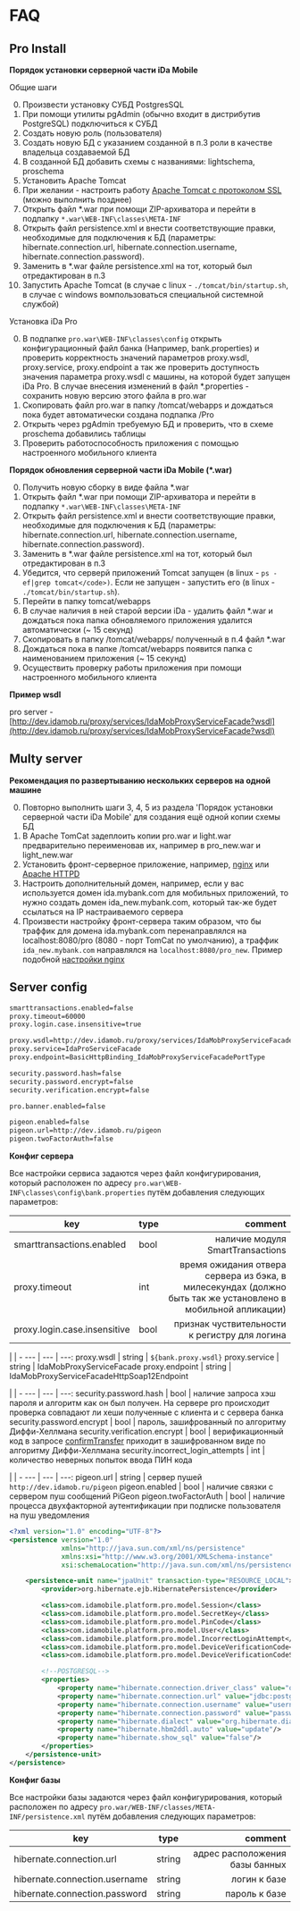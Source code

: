 # FAQ

## Pro Install

**Порядок установки серверной части iDa Mobile**

Общие шаги

0. Произвести установку СУБД PostgresSQL
0. При помощи утилиты pgAdmin (обычно входит в дистрибутив PostgreSQL) подключиться к СУБД
0. Создать новую роль (пользователя)
0. Создать новую БД с указанием созданной в п.3 роли в качестве владельца создаваемой БД
0. В созданной БД добавить схемы с названиями: lightschema, proschema
0. Установить Apache Tomcat
0. При желании - настроить работу [Apache Tomcat с протоколом SSL](http://habrahabr.ru/post/134453/) (можно выполнить позднее)
0. Открыть файл *.war при помощи ZIP-архиватора и перейти в подпапку ``*.war\WEB-INF\classes\META-INF``
0. Открыть файл persistence.xml и внести соответствующие правки, необходимые для подключения к БД (параметры: hibernate.connection.url, hibernate.connection.username, hibernate.connection.password).
0. Заменить в *.war файле persistence.xml на тот, который был отредактирован в п.3
0. Запустить Apache Tomcat (в случае с linux - ``./tomcat/bin/startup.sh``, в случае с windows вомпользоваться специальной системной службой)

Установка iDa Pro

0. В подпапке ``pro.war\WEB-INF\classes\config`` открыть конфигурационный файл банка (Например, bank.properties) и проверить корректность значений параметров proxy.wsdl, proxy.service, proxy.endpoint а так же проверить доступность значения параметра proxy.wsdl с машины, на которой будет запущен iDa Pro. В случае внесения изменений в файл *.properties - сохранить новую версию этого файла в pro.war
0. Скопировать файл pro.war в папку /tomcat/webapps и дождаться пока будет автоматически создана подпапка /Pro
0. Открыть через pgAdmin требуемую БД и проверить, что в схеме proschema добавились таблицы
0. Проверить работоспособность приложения с помощью настроенного мобильного клиента

**Порядок обновления серверной части iDa Mobile (*.war)**

0. Получить новую сборку в виде файла *.war
0. Открыть файл *.war при помощи ZIP-архиватора и перейти в подпапку ``*.war\WEB-INF\classes\META-INF``
0. Открыть файл persistence.xml и внести соответствующие правки, необходимые для подключения к БД (параметры: hibernate.connection.url, hibernate.connection.username, hibernate.connection.password).
0. Заменить в *.war файле persistence.xml на тот, который был отредактирован в п.3
0. Убедится, что серверй приложений Tomcat запущен (в linux - ``ps -ef|grep tomcat</code>)``. Если не запущен - запустить его (в linux - ``./tomcat/bin/startup.sh``).
0. Перейти в папку tomcat/webapps
0. В случае наличия в ней старой версии iDa - удалить файл *.war и дождаться пока папка обновляемого приложения удалится автоматически (~ 15 секунд)
0. Скопировать в папку /tomcat/webapps/ полученный в п.4 файл *.war
0. Дождаться пока в папке /tomcat/webapps появится папка с наименованием приложения (~ 15 секунд)
0. Осуществить проверку работы приложения при помощи настроенного мобильного клиента

**Пример wsdl**

pro server - [http://dev.idamob.ru/proxy/services/IdaMobProxyServiceFacade?wsdl](http://dev.idamob.ru/proxy/services/IdaMobProxyServiceFacade?wsdl)

## Multy server

**Рекомендация по развертыванию нескольких серверов на одной машине**

0. Повторно выполнить шаги 3, 4, 5 из раздела 'Порядок установки серверной части iDa Mobile' для создания ещё одной копии схемы БД
0. В Apache TomCat задеплоить копии pro.war и light.war предварительно переименовав их, например в pro_new.war и light_new.war
0. Установить фронт-серверное приложение, например, [nginx](https://nginx.org/ru/) или [Apache HTTPD](https://httpd.apache.org)
0. Настроить дополнительный домен, например, если у вас используется домен ida.mybank.com для мобильных приложений, то нужно создать домен ida_new.mybank.com, который так-же будет ссылаться на IP настраиваемого сервера
0. Произвести настройку фронт-сервера таким образом, что бы траффик для домена ida.mybank.com перенаправлялся на localhost:8080/pro (8080 - порт TomCat по умолчанию), а траффик ``ida_new.mybank.com`` направлялся на ``localhost:8080/pro_new``. Пример подобной [настройки nginx](http://serverfault.com/questions/536576/nginx-how-do-i-forward-a-http-request-to-another-port)

## Server config

```xml
smarttransactions.enabled=false
proxy.timeout=60000
proxy.login.case.insensitive=true

proxy.wsdl=http://dev.idamob.ru/proxy/services/IdaMobProxyServiceFacade?wsdl
proxy.service=IdaProServiceFacade
proxy.endpoint=BasicHttpBinding_IdaMobProxyServiceFacadePortType

security.password.hash=false
security.password.encrypt=false
security.verification.encrypt=false

pro.banner.enabled=false

pigeon.enabled=false
pigeon.url=http://dev.idamob.ru/pigeon
pigeon.twoFactorAuth=false
```

**Конфиг сервера**

Все настройки сервиса задаются через файл конфигурирования, который расположен по адресу ``pro.war\WEB-INF\classes\config\bank.properties`` путём добавления следующих параметров:

key | type | comment
--- | --- | ---:
smarttransactions.enabled | bool | наличие модуля SmartTransactions
proxy.timeout | int | время ожидания отвера сервера из бэка, в милесекундах (должно быть так же установлено в мобильной апликации)
proxy.login.case.insensitive | bool | признак чуствительности к регистру для логина

 | | -
--- | --- | ---:
proxy.wsdl | string | ``${bank.proxy.wsdl}``
proxy.service | string | IdaMobProxyServiceFacade
proxy.endpoint | string | IdaMobProxyServiceFacadeHttpSoap12Endpoint

 | | -
--- | --- | ---:
security.password.hash | bool | наличие запроса хэш пароля и алгоритм как он был получен. На сервере pro происходит проверка совпадают ли хеши полученные с клиента и с сервера банка
security.password.encrypt | bool | пароль, зашифрованный по алгоритму Диффи-Хеллмана
security.verification.encrypt | bool | верификационный код в запросе [confirmTransfer](#confirmTransfer) приходит в зашифрованном виде по алгоритму Диффи-Хеллмана
security.incorrect_login_attempts | int | количество неверных попыток ввода ПИН кода

 | | -
--- | --- | ---:
pigeon.url | string | сервер пушей ``http://dev.idamob.ru/pigeon``
pigeon.enabled | bool | наличие связки с сервером пуш сообщений PiGeon
pigeon.twoFactorAuth | bool | наличие процесса двухфакторной аутентификации при подписке пользователя на пуш уведомления

```xml
<?xml version="1.0" encoding="UTF-8"?>
<persistence version="1.0"
             xmlns="http://java.sun.com/xml/ns/persistence"
             xmlns:xsi="http://www.w3.org/2001/XMLSchema-instance"
             xsi:schemaLocation="http://java.sun.com/xml/ns/persistence http://java.sun.com/xml/ns/persistence/persistence_1_0.xsd">

    <persistence-unit name="jpaUnit" transaction-type="RESOURCE_LOCAL">
        <provider>org.hibernate.ejb.HibernatePersistence</provider>

        <class>com.idamobile.platform.pro.model.Session</class>
        <class>com.idamobile.platform.pro.model.SecretKey</class>
        <class>com.idamobile.platform.pro.model.PinCode</class>
        <class>com.idamobile.platform.pro.model.User</class>
        <class>com.idamobile.platform.pro.model.IncorrectLoginAttempt</class>
        <class>com.idamobile.platform.pro.model.DeviceVerificationCode</class>
        <class>com.idamobile.platform.pro.model.DeviceVerificationCodeSalt</class>

        <!--POSTGRESQL-->
        <properties>
            <property name="hibernate.connection.driver_class" value="org.postgresql.Driver" />
            <property name="hibernate.connection.url" value="jdbc:postgresql://127.0.0.1/proproxytestbase" />
            <property name="hibernate.connection.username" value="username" />
            <property name="hibernate.connection.password" value="password" />
            <property name="hibernate.dialect" value="org.hibernate.dialect.PostgreSQL82Dialect" />
            <property name="hibernate.hbm2ddl.auto" value="update"/>
            <property name="hibernate.show_sql" value="false"/>
        </properties>
    </persistence-unit>
</persistence>
```

**Конфиг базы**

Все настройки базы задаются через файл конфигурирования, который расположен по адресу ``pro.war/WEB-INF/classes/META-INF/persistence.xml`` путём добавления следующих параметров:

key | type | comment
--- | --- | ---:
hibernate.connection.url | string | адрес расположения базы банных
hibernate.connection.username | string | логин к базе
hibernate.connection.password | string | пароль к базе
